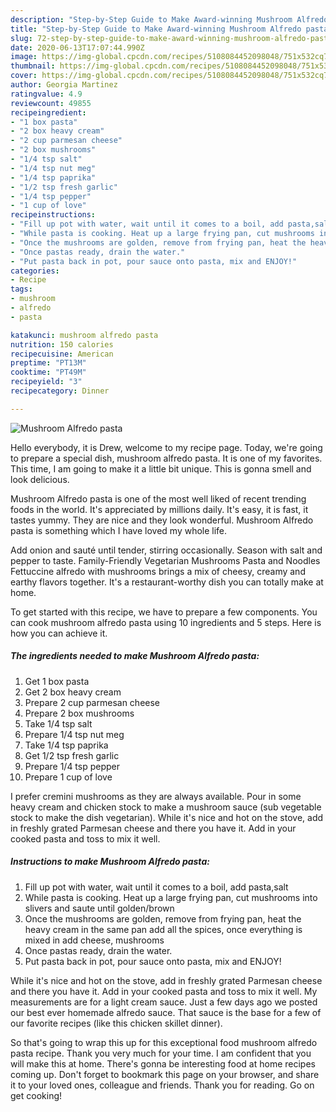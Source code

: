 ```yaml
---
description: "Step-by-Step Guide to Make Award-winning Mushroom Alfredo pasta"
title: "Step-by-Step Guide to Make Award-winning Mushroom Alfredo pasta"
slug: 72-step-by-step-guide-to-make-award-winning-mushroom-alfredo-pasta
date: 2020-06-13T17:07:44.990Z
image: https://img-global.cpcdn.com/recipes/5108084452098048/751x532cq70/mushroom-alfredo-pasta-recipe-main-photo.jpg
thumbnail: https://img-global.cpcdn.com/recipes/5108084452098048/751x532cq70/mushroom-alfredo-pasta-recipe-main-photo.jpg
cover: https://img-global.cpcdn.com/recipes/5108084452098048/751x532cq70/mushroom-alfredo-pasta-recipe-main-photo.jpg
author: Georgia Martinez
ratingvalue: 4.9
reviewcount: 49855
recipeingredient:
- "1 box pasta"
- "2 box heavy cream"
- "2 cup parmesan cheese"
- "2 box mushrooms"
- "1/4 tsp salt"
- "1/4 tsp nut meg"
- "1/4 tsp paprika"
- "1/2 tsp fresh garlic"
- "1/4 tsp pepper"
- "1 cup of love"
recipeinstructions:
- "Fill up pot with water, wait until it comes to a boil, add pasta,salt"
- "While pasta is cooking. Heat up a large frying pan, cut mushrooms into slivers and saute until golden/brown"
- "Once the mushrooms are golden, remove from frying pan, heat the heavy cream in the same pan add all the spices, once everything is mixed in add cheese, mushrooms"
- "Once pastas ready, drain the water."
- "Put pasta back in pot, pour sauce onto pasta, mix and ENJOY!"
categories:
- Recipe
tags:
- mushroom
- alfredo
- pasta

katakunci: mushroom alfredo pasta 
nutrition: 150 calories
recipecuisine: American
preptime: "PT13M"
cooktime: "PT49M"
recipeyield: "3"
recipecategory: Dinner

---
```



![Mushroom Alfredo pasta](https://img-global.cpcdn.com/recipes/5108084452098048/751x532cq70/mushroom-alfredo-pasta-recipe-main-photo.jpg)

Hello everybody, it is Drew, welcome to my recipe page. Today, we're going to prepare a special dish, mushroom alfredo pasta. It is one of my favorites. This time, I am going to make it a little bit unique. This is gonna smell and look delicious.

Mushroom Alfredo pasta is one of the most well liked of recent trending foods in the world. It's appreciated by millions daily. It's easy, it is fast, it tastes yummy. They are nice and they look wonderful. Mushroom Alfredo pasta is something which I have loved my whole life.

Add onion and sauté until tender, stirring occasionally. Season with salt and pepper to taste. Family-Friendly Vegetarian Mushrooms Pasta and Noodles Fettuccine alfredo with mushrooms brings a mix of cheesy, creamy and earthy flavors together. It&#39;s a restaurant-worthy dish you can totally make at home.


To get started with this recipe, we have to prepare a few components. You can cook mushroom alfredo pasta using 10 ingredients and 5 steps. Here is how you can achieve it.

<!--inarticleads1-->

##### The ingredients needed to make Mushroom Alfredo pasta:

1. Get 1 box pasta
1. Get 2 box heavy cream
1. Prepare 2 cup parmesan cheese
1. Prepare 2 box mushrooms
1. Take 1/4 tsp salt
1. Prepare 1/4 tsp nut meg
1. Take 1/4 tsp paprika
1. Get 1/2 tsp fresh garlic
1. Prepare 1/4 tsp pepper
1. Prepare 1 cup of love


I prefer cremini mushrooms as they are always available. Pour in some heavy cream and chicken stock to make a mushroom sauce (sub vegetable stock to make the dish vegetarian). While it&#39;s nice and hot on the stove, add in freshly grated Parmesan cheese and there you have it. Add in your cooked pasta and toss to mix it well. 

<!--inarticleads2-->

##### Instructions to make Mushroom Alfredo pasta:

1. Fill up pot with water, wait until it comes to a boil, add pasta,salt
1. While pasta is cooking. Heat up a large frying pan, cut mushrooms into slivers and saute until golden/brown
1. Once the mushrooms are golden, remove from frying pan, heat the heavy cream in the same pan add all the spices, once everything is mixed in add cheese, mushrooms
1. Once pastas ready, drain the water.
1. Put pasta back in pot, pour sauce onto pasta, mix and ENJOY!


While it&#39;s nice and hot on the stove, add in freshly grated Parmesan cheese and there you have it. Add in your cooked pasta and toss to mix it well. My measurements are for a light cream sauce. Just a few days ago we posted our best ever homemade alfredo sauce. That sauce is the base for a few of our favorite recipes (like this chicken skillet dinner). 

So that's going to wrap this up for this exceptional food mushroom alfredo pasta recipe. Thank you very much for your time. I am confident that you will make this at home. There's gonna be interesting food at home recipes coming up. Don't forget to bookmark this page on your browser, and share it to your loved ones, colleague and friends. Thank you for reading. Go on get cooking!
